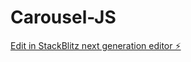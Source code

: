 # Carousel-JS

[Edit in StackBlitz next generation editor ⚡️](https://stackblitz.com/~/github.com/shankarkasala/Carousel-JS)